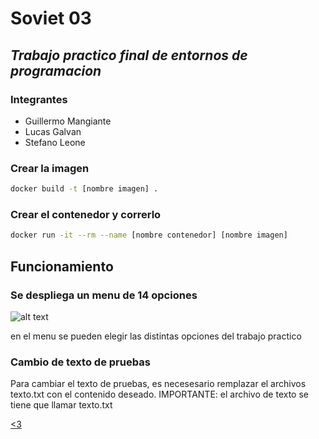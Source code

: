 # Soviet 03
## _Trabajo practico final de entornos de programacion_
### Integrantes
- Guillermo Mangiante
- Lucas Galvan
- Stefano Leone

### Crear la imagen

```sh
docker build -t [nombre imagen] .
```

### Crear el contenedor y correrlo
```sh
docker run -it --rm --name [nombre contenedor] [nombre imagen]
```
## Funcionamiento

### Se despliega un menu de 14 opciones
![alt text](https://i.postimg.cc/vHMD5yVB/Capture.jpg)

en el menu se pueden elegir las distintas opciones del trabajo practico

### Cambio de texto de pruebas
Para cambiar el texto de pruebas, es necesesario remplazar el archivos texto.txt con el contenido deseado.
IMPORTANTE: el archivo de texto se tiene que llamar texto.txt

[<3](https://www.youtube.com/watch?v=dQw4w9WgXcQ)
